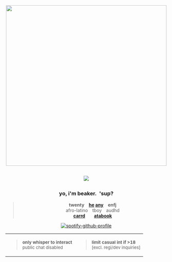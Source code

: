 <div align="center">
  <img src="https://i.postimg.cc/C5RjVSX2/51d54de514762a399ca98adbef38b124-Cropped-modified.png"width="500">
</br>
</br>

![](https://komarev.com/ghpvc/?username=hempisolate&label=  look up, and we'll stare at the same moon.    ★  &color=bf5b39&base=665)

## 

### yo, i'm beaker. 'sup?
> **twenty  [he](https://en.pronouns.page/@beetlectomy) [any](https://en.pronouns.page/@beetlectomy)  enfj**\
> afro-latino  tboy  audhd\
> **[carrd](https://beakerbong.carrd.co)    [atabook](https://hempisolate.atabook.org)** 

[![spotify-github-profile](https://spotify-github-profile.kittinanx.com/api/view?uid=1osmny1bc0de3a5c2cmr0p1v8&cover_image=true&theme=natemoo-re&show_offline=false&background_color=121212&interchange=false&bar_color=bf5b39&bar_color_cover=false)](https://spotify-github-profile.kittinanx.com/api/view?uid=1osmny1bc0de3a5c2cmr0p1v8&redirect=true)
</br>

| | |
| ------------- | ------------- |
| <blockquote> <sub>**only whisper to interact**</sub></br><sup>public chat disabled</sup> </blockquote> | <blockquote> <sub>**limit casual int if >18**</sub></br><sup>[excl. regi/dev inquiries]</sup></blockquote> |



</div>

